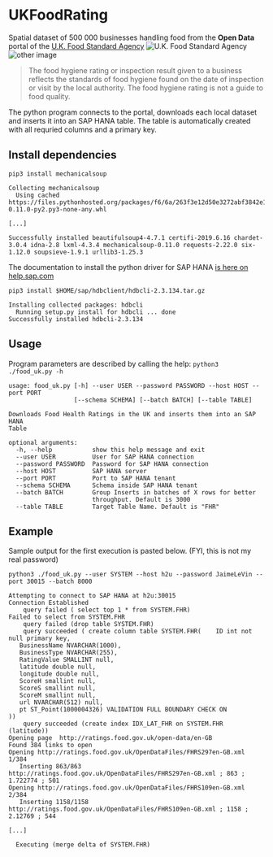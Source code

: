 # UKFoodRating
Spatial dataset of 500 000 businesses handling food from the **Open Data** portal of the [U.K. Food Standard Agency](https://ratings.food.gov.uk/)
![U.K. Food Standard Agency](https://ratings.food.gov.uk/images/OpenData/fhrsweb5.jpg)![other image](https://ratings.food.gov.uk/images/OpenData/fhiswebPass.jpg)

> The food hygiene rating or inspection result given to a business reflects the standards of food hygiene found on the date of inspection or visit by the local authority. The food hygiene rating is not a guide to food quality.


The python program connects to the portal, downloads each local dataset and inserts it into an SAP HANA table.
The table is automatically created with all requried columns and a primary key.

## Install dependencies 

`pip3 install mechanicalsoup`
```
Collecting mechanicalsoup
  Using cached https://files.pythonhosted.org/packages/f6/6a/263f3e12d50e3272abf3842e13a3c991cda4af0f253e9c73a41d0b8387c3/MechanicalSoup-0.11.0-py2.py3-none-any.whl

[...]

Successfully installed beautifulsoup4-4.7.1 certifi-2019.6.16 chardet-3.0.4 idna-2.8 lxml-4.3.4 mechanicalsoup-0.11.0 requests-2.22.0 six-1.12.0 soupsieve-1.9.1 urllib3-1.25.3
```
The documentation to install the python driver for SAP HANA [is here on help.sap.com](https://help.sap.com/viewer/0eec0d68141541d1b07893a39944924e/2.0.04/en-US/39eca89d94ca464ca52385ad50fc7dea.html)

`pip3 install $HOME/sap/hdbclient/hdbcli-2.3.134.tar.gz`
```
Installing collected packages: hdbcli
  Running setup.py install for hdbcli ... done
Successfully installed hdbcli-2.3.134
````
## Usage 
Program parameters are described by calling the help:
`python3 ./food_uk.py -h`
```
usage: food_uk.py [-h] --user USER --password PASSWORD --host HOST --port PORT
                  [--schema SCHEMA] [--batch BATCH] [--table TABLE]

Downloads Food Health Ratings in the UK and inserts them into an SAP HANA
Table

optional arguments:
  -h, --help           show this help message and exit
  --user USER          User for SAP HANA connection
  --password PASSWORD  Password for SAP HANA connection
  --host HOST          SAP HANA server
  --port PORT          Port to SAP HANA tenant
  --schema SCHEMA      Schema inside SAP HANA tenant
  --batch BATCH        Group Inserts in batches of X rows for better
                       throughput. Default is 3000
  --table TABLE        Target Table Name. Default is "FHR"
```
## Example
Sample output for the first execution is pasted below. (FYI, this is not my real password)

`python3 ./food_uk.py --user SYSTEM --host h2u --password JaimeLeVin --port 30015 --batch 8000`
```
Attempting to connect to SAP HANA at h2u:30015
Connection Established
    query failed ( select top 1 * from SYSTEM.FHR)
Failed to select from SYSTEM.FHR
    query failed (drop table SYSTEM.FHR)
    query succeeded ( create column table SYSTEM.FHR(    ID int not null primary key, 
   BusinessName NVARCHAR(1000),
   BusinessType NVARCHAR(255),
   RatingValue SMALLINT null,
   latitude double null,
   longitude double null,
   ScoreH smallint null,
   ScoreS smallint null,
   ScoreM smallint null,
   url NVARCHAR(512) null,
   pt ST_Point(1000004326) VALIDATION FULL BOUNDARY CHECK ON
))
    query succeeded (create index IDX_LAT_FHR on SYSTEM.FHR (latitude))
Opening page  http://ratings.food.gov.uk/open-data/en-GB
Found 384 links to open
Opening http://ratings.food.gov.uk/OpenDataFiles/FHRS297en-GB.xml 1/384
   Inserting 863/863
http://ratings.food.gov.uk/OpenDataFiles/FHRS297en-GB.xml ; 863 ; 1.722774 ; 501
Opening http://ratings.food.gov.uk/OpenDataFiles/FHRS109en-GB.xml 2/384
   Inserting 1158/1158
http://ratings.food.gov.uk/OpenDataFiles/FHRS109en-GB.xml ; 1158 ; 2.12769 ; 544

[...]

  Executing (merge delta of SYSTEM.FHR)
```
